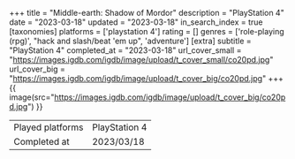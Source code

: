 +++
title = "Middle-earth: Shadow of Mordor"
description = "PlayStation 4"
date = "2023-03-18"
updated = "2023-03-18"
in_search_index = true
[taxonomies]
platforms = ['playstation 4']
rating = []
genres = ['role-playing (rpg)', "hack and slash/beat 'em up", 'adventure']
[extra]
subtitle = "PlayStation 4"
completed_at = "2023-03-18"
url_cover_small = "https://images.igdb.com/igdb/image/upload/t_cover_small/co20pd.jpg"
url_cover_big = "https://images.igdb.com/igdb/image/upload/t_cover_big/co20pd.jpg"
+++
{{ image(src="https://images.igdb.com/igdb/image/upload/t_cover_big/co20pd.jpg") }}

|              |            |
| ------------ | ---------- |
| Played platforms    | PlayStation 4 |
| Completed at | 2023/03/18 |

